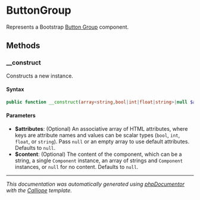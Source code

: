 # ButtonGroup

Represents a Bootstrap [Button Group](https://getbootstrap.com/docs/5.3/components/button-group/)
component.

## Methods

### __construct

Constructs a new instance.

#### Syntax

```php
public function __construct(array<string,bool|int|float|string>|null $attributes = null, string|\Charis\Component|(string|\Charis\Component)[]|null $content = null)
```

#### Parameters

- **$attributes**: (Optional) An associative array of HTML attributes, where keys are attribute names and values can be scalar types (`bool`, `int`, `float`, or `string`). Pass `null` or an empty array to use default attributes. Defaults to `null`.
- **$content**: (Optional) The content of the component, which can be a string, a single `Component` instance, an array of strings and `Component` instances, or `null` for no content. Defaults to `null`.

---

*This documentation was automatically generated using [phpDocumentor](http://www.phpdoc.org/) with the [Calliope](https://github.com/DaphneWebFramework/Calliope) template.*
